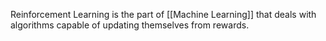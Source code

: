 Reinforcement Learning is the part of [[Machine Learning]] that deals with algorithms capable of updating themselves from rewards.